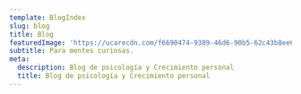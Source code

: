 ```yaml
---
template: BlogIndex
slug: blog
title: Blog
featuredImage: 'https://ucarecdn.com/f6690474-9389-46d6-90b5-62c43b8ee6af/-/contrast/25/'
subtitle: Para mentes curiosas.
meta:
  description: Blog de psicología y Crecimiento personal
  title: Blog de psicología y Crecimiento personal
---
```

